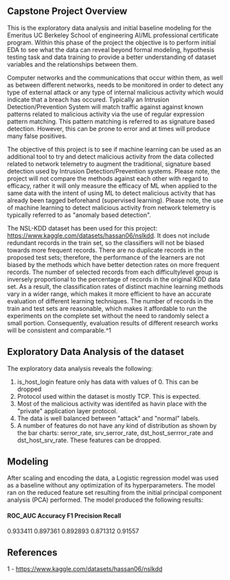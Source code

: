 ## Capstone Project Overview

This is the exploratory data analysis and initial baseline modeling for the Emeritus UC Berkeley School of engineering AI/ML professional certificate program.  Within this phase of the project the objective is to perform initial EDA to see what the data can reveal beyond formal modeling, hypothesis testing task and data training to provide a better understanding of dataset variables and the relationships between them.

Computer networks and the communications that occur within them, as well as between different networks, needs to be monitored in order to detect any type of external attack or any type of internal malicious activity which would indicate that a breach has occured.  Typically an Intrusion Detection/Prevention System will match traffic against against known patterns related to malicious activity via the use of regular expression pattern matching.  This pattern matching is referred to as signature based detection.  However, this can be prone to error and at times will produce many false positives.

The objective of this project is to see if machine learning can be used as an additional tool to try and detect malicious activity from the data collected related to network telemetry to augment the traditional, signature based detection used by Intrusion Detection/Prevention systems.  Please note, the project will not compare the methods against each other with regard to efficacy, rather it will only measure the efficacy of ML when applied to the same data with the intent of using ML to detect malicious activity that has already been tagged beforehand (supervised learning).  Please note, the use of machine learning to detect malicious activity from network telemetry is typically referred to as "anomaly based detection".

The NSL-KDD dataset has been used for this project: https://www.kaggle.com/datasets/hassan06/nslkdd.  It does not include redundant records in the train set, so the classifiers will not be biased towards more frequent records.  There are no duplicate records in the proposed test sets; therefore, the performance of the learners are not biased by the methods which have better detection rates on more frequent records.  The number of selected records from each difficultylevel group is inversely proportional to the percentage of records in the original KDD data set. As a result, the classification rates of distinct machine learning methods vary in a wider range, which makes it more efficient to have an accurate evaluation of different learning techniques.  The number of records in the train and test sets are reasonable, which makes it affordable to run the experiments on the complete set without the need to randomly select a small portion. Consequently, evaluation results of different research works will be consistent and comparable.^1

## Exploratory Data Analysis of the dataset

The exploratory data analysis reveals the following:
  1) is_host_login feature only has data with values of 0.  This can be dropped
  2) Protocol used within the dataset is mostly TCP.  This is expected.
  3) Most of the malicious activity was identifed as havin place with the "private" application layer protocol.
  4) The data is well balanced between "attack" and "normal" labels.
  5) A number of features do not have any kind of distribution as shown by the bar charts: serror_rate, srv_serror_rate, dst_host_serrror_rate and dst_host_srv_rate.  These features can be dropped.

 ## Modeling

 After scaling and encoding the data, a Logistic regression model was used as a baseline without any optimization of its hyperparameters.  The model ran on the reduced feature set resulting from the initial principal component analysis (PCA) performed.  The model produced the following results:

#### 	   		ROC_AUC	    Accuracy	F1          Precision 	Recall
0.933411	0.897361	0.892893	0.871312	0.91557

## References
1 - https://www.kaggle.com/datasets/hassan06/nslkdd
